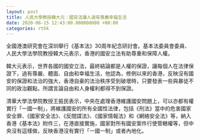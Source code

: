 ```yaml
---
layout: post
title: 人民大學教授韓大元：國安法讓人過有尊嚴幸福生活
date: 2020-06-15 12:43:00.000000000 +08:00
categories: rthk
---
```


全國港澳研究會在深圳舉行《基本法》30周年紀念研討會。基本法委員會委員、人民大學法學院教授韓大元表示，香港的國安立法有助尊重和保障人權。

韓大元表示，世界各國的國安立法，最終結論都是人權的保證，讓每個人在法律保證下，過有尊嚴、體面、自由和幸福生活，他認為，修例以來的香港，反映沒有國安的保證和法治的強大，香港自豪的法治秩序受到破壞時，只要發表一些與暴徒不同的政治觀點，所謂言論自由和人身權利都得不到保證。

清華大學法學院教授王振民表示，中央在處理香港維護國安問題上，可以亦都有權實行「一國一制」，將維護國安的所有全國性法律，包括《刑法》當中的危害國家安全罪、《國家安全法》、《反間諜法》、《國家情報法》和《網絡安全法》等，納入香港《基本法》附件三，在港直接實施，國家對所有國安案件行使管轄權等，但中央沒有這樣做，反映香港沒有實行「一國一制」或者內地化。
